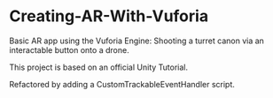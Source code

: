 # Creating-AR-With-Vuforia

Basic AR app using the Vuforia Engine: Shooting a turret canon via an interactable button onto a drone.  

This project is based on an official Unity Tutorial.  

Refactored by adding a CustomTrackableEventHandler script.


